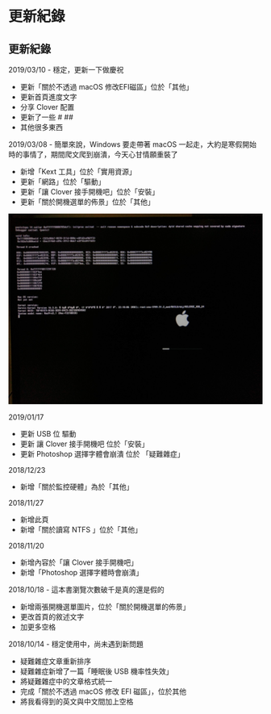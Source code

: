 # 更新紀錄

## 更新紀錄

2019/03/10 - 穩定，更新一下做慶祝  
- 更新「關於不透過 macOS 修改EFI磁區」位於「其他」  
- 更新首頁進度文字  
- 分享 Clover 配置  
- 更新了一些 \# \#\#  
- 其他很多東西

2019/03/08 - 簡單來說，Windows 要走帶著 macOS 一起走，大約是寒假開始時的事情了，期間爬文爬到崩潰，今天心甘情願重裝了  
- 新增「Kext 工具」位於「實用資源」  
- 更新「網路」位於「驅動」  
- 更新「讓 Clover 接手開機吧」位於「安裝」  
- 更新「關於開機選單的佈景」位於「其他」

![](.gitbook/assets/9_bye_macos.jpg)

2019/01/17  
- 更新 USB 位 驅動  
- 更新 讓 Clover 接手開機吧 位於「安裝」  
- 更新 Photoshop 選擇字體會崩潰 位於 「疑難雜症」

2018/12/23  
- 新增「關於監控硬體」為於「其他」

2018/11/27  
- 新增此頁  
- 新增「關於讀寫 NTFS 」位於「其他」

2018/11/20   
- 新增內容於「讓 Clover 接手開機吧」  
- 新增「Photoshop 選擇字體時會崩潰」

2018/10/18 - 這本書瀏覽次數破千是真的還是假的  
- 新增兩張開機選單圖片，位於「關於開機選單的佈景」  
- 更改首頁的敘述文字  
- 加更多空格

2018/10/14 - 穩定使用中，尚未遇到新問題  
-  疑難雜症文章重新排序  
-  疑難雜症新增了一篇「睡眠後 USB 機率性失效」  
-  將疑難雜症中的文章格式統一  
-  完成「關於不透過 macOS 修改 EFI 磁區」，位於其他  
-  將我看得到的英文與中文間加上空格

